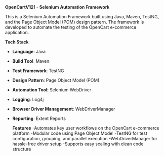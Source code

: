 **OpenCartV121 - Selenium Automation Framework**

This is a Selenium Automation Framework built using Java, Maven, TestNG, and the Page Object Model (POM) design pattern. The framework is developed to automate the testing of the OpenCart e-commerce application.

**Tech Stack**

- **Language**: Java
- **Build Tool**: Maven
- **Test Framework**: TestNG
- **Design Pattern**: Page Object Model (POM)
- **Automation Tool**: Selenium WebDriver
- **Logging**: Log4j 
- **Browser Driver Management**: WebDriverManager
- **Reporting**: Extent Reports

   **Features**
-Automates key user workflows on the OpenCart e-commerce platform
-Modular code using Page Object Model
-TestNG for test configuration, grouping, and parallel execution
-WebDriverManager for hassle-free driver setup
-Supports easy scaling with clean code structure
